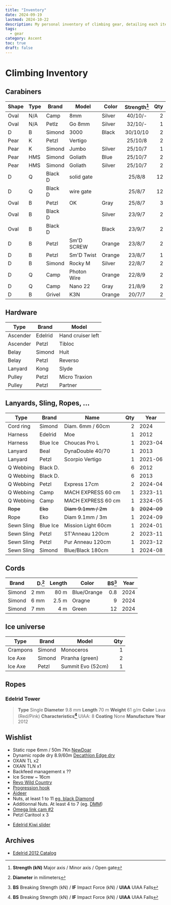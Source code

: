 ```yaml
---
title: "Inventory"
date: 2024-09-19
lastmod: 2024-10-22
description: My personal inventory of climbing gear, detailing each item to help me select the right equipment for different climbing situations.
tags:
  - gear
category: Ascent
toc: true
draft: false
---
```

# Climbing Inventory
## Carabiners
| Shape | Type | Brand   | Model       | Color  | Strength[^1] | Qty |
| ----- | ---- | ------- | ----------- | ------ | :----------: | --: |
| Oval  | N/A  | Camp    | 8mm         | Silver | 40/10/-      | 2   |
| Oval  | N/A  | Petlz   | Go 8mm      | Silver | 32/10/-      | 1   |
| D     | B    | Simond  | 3000        | Black  | 30/10/10     | 2   |
| Pear  | K    | Petzl   | Vertigo     |        | 25/10/8      | 2   |
| Pear  | K    | Simond  | Jumbo       | Silver | 25/10/7      | 1   |
| Pear  | HMS  | Simond  | Goliath     | Blue   | 25/10/7      | 2   |
| Pear  | HMS  | Simond  | Goliath     | Silver | 25/10/7      | 2   |
| D     | Q    | Black D | solid gate  |        | 25/8/8       | 12  |
| D     | Q    | Black D | wire gate   |        | 25/8/7       | 12  |
| Oval  | B    | Petzl   | OK          | Gray   | 25/8/7       | 3   |
| Oval  | B    | Black D |             | Silver | 23/9/7       | 2   |
| Oval  | B    | Black D |             | Black  | 23/9/7       | 2   |
| D     | B    | Petzl   | Sm'D SCREW  | Orange | 23/8/7       | 2   |
| D     | B    | Petzl   | Sm'D Twist  | Orange | 23/8/7       | 1   |
| D     | B    | Simond  | Rocky M     | Silver | 22/8/7       | 2   |
| D     | Q    | Camp    | Photon Wire | Orange | 22/8/9       | 2   |
| D     | Q    | Camp    | Nano 22     | Gray   | 21/8/9       | 2   |
| D     | B    | Grivel  | K3N         | Orange | 20/7/7       | 2   |

## Hardware
| Type     | Brand   | Model             |
| -------- | ------- | ----------------- |
| Ascender | Edelrid | Hand cruiser left |
| Ascender | Petzl   | Tibloc            |
| Belay    | Simond  | Huit              |
| Belay    | Petzl   | Reverso           |
| Lanyard  | Kong    | Slyde             |
| Pulley   | Petzl   | Micro Traxion     |
| Pulley   | Petzl   | Partner           |

## Lanyards, Sling, Ropes, ...
| Type       | Brand    | Name               | Qty | Year    |
| ---------- | -------- | ------------------ | --: | ------- |
| Cord ring  | Simond   | Diam. 6mm / 60cm   |   2 | 2024    |
| Harness    | Edelrid  | Moe                |   1 | 2012    |
| Harness    | Blue Ice | Choucas Pro L      |   1 | 2023-04 |
| Lanyard    | Beal     | DynaDouble 40/70   |   1 | 2013    |
| Lanyard    | Petzl    | Scorpio Vertigo    |   1 | 2021-06 |
| Q Webbing  | Black D. |                    |   6 | 2012    |
| Q Webbing  | Black D. |                    |   6 | 2013    |
| Q Webbing  | Petzl    | Express 17cm       |   2 | 2024-04 |
| Q Webbing  | Camp     | MACH EXPRESS 60 cm |   1 | 2323-11 |
| Q Webbing  | Camp     | MACH EXPRESS 60 cm |   1 | 2324-05 |
| ~~Rope~~   | ~~Eko~~  | ~~Diam 9.1mm / 2m~~ | ~~1~~ | ~~2024-09~~ |
| Rope       | Eko      | Diam 9.1mm / 3m    |   1 | 2024-09 |
| Sewn Sling | Blue Ice | Mission Light 60cm |   1 | 2024-01 |
| Sewn Sling | Petzl    | ST'Anneau 120cm    |   2 | 2023-11 |
| Sewn Sling | Petzl    | Pur Anneau 120cm   |   1 | 2023-12 |
| Sewn Sling | Simond   | Blue/Black 180cm   |   1 | 2024-08 |

## Cords
| Brand  | D.[^2] | Length | Color       | BS[^3] | Year |
| ------ | -----: | -----: | ----------- | -----: | ---- |
| Simond | 2 mm   | 80 m   | Blue/Orange | 0.8    | 2024 |
| Simond | 6 mm   | 2.5 m  | Oragne      | 9      | 2024 |
| Simond | 7 mm   | 4 m    | Green       | 12     | 2024 |

## Ice universe
| Type     | Brand   | Model             | Qty |
| -------- | ------- | ----------------- | --: |
| Crampons | Simond  | Monoceros         |   1 |
| Ice Axe  | Simond  | Piranha (green)   |   2 |
| Ice Axe  | Petzl   | Summit Evo (52cm) |   1 |

## Ropes
<!-- | Type       | Brand / Model          | D.[^2]  |  | Weigth      |   | UUIA | Year |
| ---------- | ---------------------- | ------: | ------ | ----------- | ------- | ---: | ---- |
| Single     | Edelrid Tower          | 10.5    | 80     | 69 g/m      |         |    9 | 2012 |
| ~~Triple~~ | ~~Decathlon Edge Dry~~ | ~~8.9~~ | ~~60~~ | ~~3.24 Kg~~ | ~~7.9~~ |      |      |
| ~~Static~~ | ~~NewDoar~~            | ~~6.0~~ | ~~50~~ | ~~1.46 Kg~~ | ~~7.0~~ |      |      | -->

### Edelrid Tower
> **Type** Single
> **Diameter** 9.8 mm
> **Length** 70 m
> **Weight** 61 g/m
> **Color** Lava (Red/Pink)
> **Characteristics[^3]** UIAA: 8
> **Coating** None
> **Manufacture Year** 2012

## Wishlist
- Static rope 6mm / 50m 7Kn [NewDoar](https://www.amazon.fr/NewDoar-descalade-Accessoire-darboriste-transport-6M/dp/B0CY1FDRWL)
- Dynamic ropde dry 8.9/60m [Decathlon Edge dry](https://www.decathlon.fr/p/corde-escalade-et-alpinisme-triple-norme-8-9-mm-x-60-m-edge-dry-rose/_/R-p-196870?mc=8495202&c=rouge_rose_gris)
- OXAN TL x2
- OXAN TLN x1
- Backfeed management x ??
- Ice Screw ~ 16cm
- [Revo Wild Country](https://www.ekosport.fr/wild-country-revo-belay-device-p-9-103934)
- [Progression hook](https://www.petzl.com/FR/fr/Sport/Sacs-et-accessoires/GOUTTE-D-EAU)
- [Aideer](https://www.ekosport.fr/petzl-etrier-gradistep-p-9-107713)
- Nuts, at least 1 to 11 [eg. black Diamond](https://www.ekosport.fr/black-diamond-stopper-set-pro-1-13-p-9-37808)
- Additionnal Nuts. At least 4 to 7 (eg. [DMM](https://www.ekosport.fr/dmm-wallnut-set-3-8-p-9-126252))
- [Omega link cam #2](https://www.spelemat.com/produits/f/b/omega-pacific+p/link-cam-2)
- Petzl Caritool x 3
<!-- - 12x [Black D Quickdraw wedding](https://www.blackdiamondequipment.com/fr_FR/product/10mm-dynex-dogbone-16cm-3-pack/) or [this](https://www.blackdiamondequipment.com/fr_FR/product/standard-dogbone-16cm-6-pack/) -->
- [Edelrid Kiwi slider](https://www.ekosport.fr/edelrid-kiwi-slider-p-9-106272)

## Archives
- [Edelrid 2012 Catalog](http://thestonegroupwest.com/uploads/2/8/9/7/2897956/edelrid_catalog_2012.pdf)

[^1]: **Strength (kN)** Major axis / Minor axis / Open gate
[^2]: **Diameter** in milimeters
[^3]: **BS** Breaking Strength (kN) / **IF** Impact Force (kN) / **UIAA** UIAA Falls